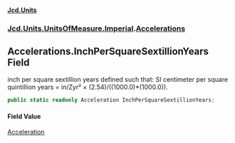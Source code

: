 #### [Jcd.Units](index 'index')
### [Jcd.Units.UnitsOfMeasure.Imperial](Jcd.Units.UnitsOfMeasure.Imperial 'Jcd.Units.UnitsOfMeasure.Imperial').[Accelerations](Accelerations 'Jcd.Units.UnitsOfMeasure.Imperial.Accelerations')

## Accelerations.InchPerSquareSextillionYears Field

inch per square sextillion years defined such that: SI centimeter per square quintillion years = in/Zyr² ×
(2.54)/((1000.0)*(1000.0)).

```csharp
public static readonly Acceleration InchPerSquareSextillionYears;
```

#### Field Value
[Acceleration](Acceleration 'Jcd.Units.UnitTypes.Acceleration')